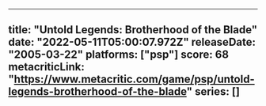 
---
title: "Untold Legends: Brotherhood of the Blade"
date: "2022-05-11T05:00:07.972Z"
releaseDate: "2005-03-22"
platforms: ["psp"]
score: 68
metacriticLink: "https://www.metacritic.com/game/psp/untold-legends-brotherhood-of-the-blade"
series: []
---
